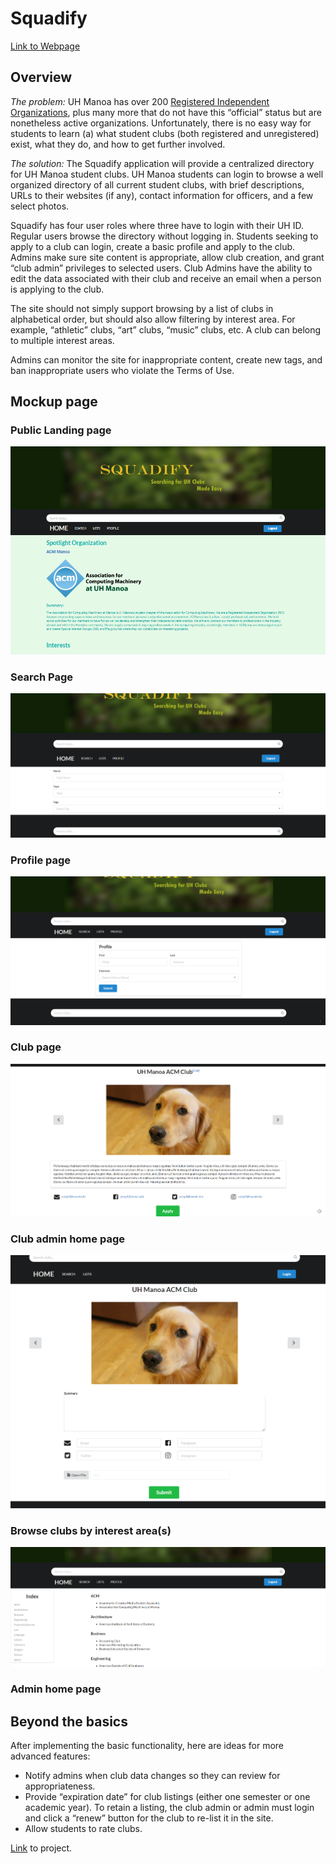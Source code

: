<div class="container">
  <h1 id="project-club-hub">Squadify</h1>
  <a href="http://squadify.meteorapp.com/">Link to Webpage</a>

<h2 id="overview">Overview</h2>

<p><em>The problem:</em> UH Manoa has over 200 <a href="http://www.manoa.hawaii.edu/studentlife/studentorg/rio.php">Registered Independent Organizations</a>, plus many more that do not have this “official” status but are nonetheless active organizations.  Unfortunately, there is no easy way for students to learn (a) what student clubs (both registered and unregistered) exist, what they do, and how to get further involved.</p>

<p><em>The solution:</em> The Squadify application will provide a centralized directory for UH Manoa student clubs. UH Manoa students can login to browse a well organized directory of all current student clubs, with brief descriptions, URLs to their websites (if any), contact information for officers, and a few select photos.</p>

<p>Squadify has four user roles where three have to login with their UH ID. Regular users browse the directory without logging in. Students seeking to apply to a club can login, create a basic profile and apply to the club. Admins make sure site content is appropriate, allow club creation, and grant “club admin” privileges to selected users. Club Admins have the ability to edit the data associated with their club and receive an email when a person is applying to the club.</p>

<p>The site should not simply support browsing by a list of clubs in alphabetical order, but should also allow filtering by interest area. For example, “athletic” clubs, “art” clubs, “music” clubs, etc.  A club can belong to multiple interest areas.</p>

<p>Admins can monitor the site for inappropriate content, create new tags, and ban inappropriate users who violate the Terms of Use.</p>

<h2 id="mockup-page-ideas">Mockup page</h2>


<h3>Public Landing page</h3>
<img src="/images/landing.png">
  
<h3>Search Page</h3>
<img src="/images/search.png">
  
<h3>Profile page</h3>
<img src="/images/profile.png">
  
<h3>Club page</h3>
<img src="/images/club-page.png">
  
<h3>Club admin home page</h3>
<img src="/images/club-edit.png">
  
<h3>Browse clubs by interest area(s)</h3>
<img src="/images/list.png">
  
<h3>Admin home page</h3>



<h2 id="beyond-the-basics">Beyond the basics</h2>

<p>After implementing the basic functionality, here are ideas for more advanced features:</p>

<ul>
  <li>Notify admins when club data changes so they can review for appropriateness.</li>
  <li>Provide “expiration date” for club listings (either one semester or one academic year).  To retain a listing, the club admin or admin must login and click a “renew” button for the club to re-list it in the site.</li>
  <li>Allow students to rate clubs.</li>
</ul>

<a href="https://github.com/squadify/squadify.github.io">Link</a> to project.

</div>
